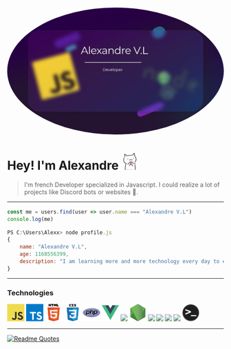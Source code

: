 <a href="https://alexandre-vl.fr" target="_blank"><img src="./banner_me.jpg" style="border-radius:50%"></a>

# Hey! I'm Alexandre <img src="./cat.gif" width="40" height="40" />

> I'm french Developer specialized in Javascript. I could realize a lot of projects like Discord bots or websites 🌙.

---

```js
const me = users.find(user => user.name === "Alexandre V.L")
console.log(me)
```

```js
PS C:\Users\Alexx> node profile.js
{
    name: "Alexandre V.L",
    age: 1168556399,
    description: "I am learning more and more technology every day to expand my skills. For that, I started to work on web development with framework. I plan to diversify by learning front-end and back-end."
}

```

---


### Technologies

<code><img height="40" src="https://raw.githubusercontent.com/github/explore/80688e429a7d4ef2fca1e82350fe8e3517d3494d/topics/javascript/javascript.png"></code>
<code><img height="40" src="https://raw.githubusercontent.com/github/explore/80688e429a7d4ef2fca1e82350fe8e3517d3494d/topics/typescript/typescript.png"></code>
<code><img height="40" src="https://raw.githubusercontent.com/github/explore/80688e429a7d4ef2fca1e82350fe8e3517d3494d/topics/html/html.png"></code>
<code><img height="40" src="https://raw.githubusercontent.com/github/explore/80688e429a7d4ef2fca1e82350fe8e3517d3494d/topics/css/css.png"></code>
<code><img height="40" src="https://raw.githubusercontent.com/github/explore/80688e429a7d4ef2fca1e82350fe8e3517d3494d/topics/php/php.png"></code>
<code><img height="40" src="https://raw.githubusercontent.com/github/explore/80688e429a7d4ef2fca1e82350fe8e3517d3494d/topics/vue/vue.png"></code>
<code><img height="40" src="https://images.tute.io/tute/topic/express-js.png"></code>
<code><img height="40" src="https://raw.githubusercontent.com/github/explore/80688e429a7d4ef2fca1e82350fe8e3517d3494d/topics/nodejs/nodejs.png"></code>
<code><img height="40" src="https://res.cloudinary.com/postman/image/upload/t_team_logo/v1629869194/team/2893aede23f01bfcbd2319326bc96a6ed0524eba759745ed6d73405a3a8b67a8"></code>
<code><img height="40" src="https://cdn.icon-icons.com/icons2/2415/PNG/512/mongodb_plain_wordmark_logo_icon_146423.png"></code>
<code><img height="40" src="https://upload.wikimedia.org/wikipedia/commons/3/33/Figma-logo.svg"></code>
<code><img height="40" src="https://upload.wikimedia.org/wikipedia/commons/thumb/3/3f/Git_icon.svg/1024px-Git_icon.svg.png"></code>
<code><img height="40" src="https://raw.githubusercontent.com/github/explore/80688e429a7d4ef2fca1e82350fe8e3517d3494d/topics/terminal/terminal.png"></code>


---

[![Readme Quotes](https://quotes-github-readme.vercel.app/api?type=horizontal&theme=catppuccin&myquote=If+you+want+to+buy+things+without+looking+at+the+price%2C+you+have+to+work+without+looking+at+the+time)](https://github.com/piyushsuthar/github-readme-quotes)
